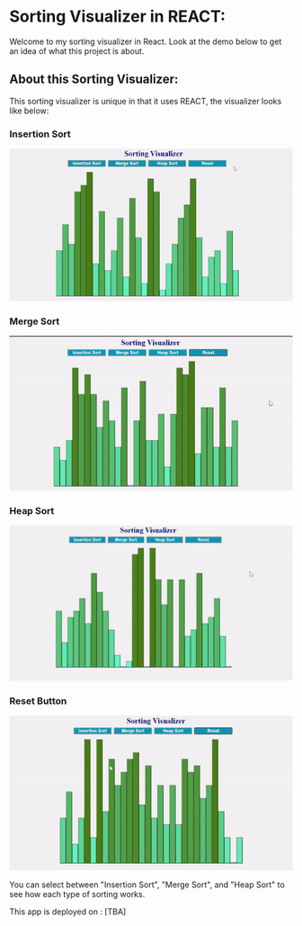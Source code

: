 # Sorting Visualizer in REACT:

Welcome to my sorting visualizer in React. Look at the demo below to get an idea of what this project is about.
  
## About this Sorting Visualizer:

This sorting visualizer is unique in that it uses REACT, the visualizer looks like below:

### Insertion Sort
![](Insertion_Sort.gif)

### Merge Sort
![](Merge_sort_GIF.gif)

### Heap Sort
![](Heap_sort_GIF.gif)

### Reset Button
![](Reset_GIF.gif)

You can select between "Insertion Sort", "Merge Sort", and "Heap Sort" to see how each type of sorting works.

This app is deployed on : [TBA]
